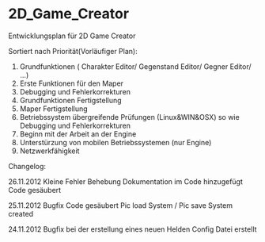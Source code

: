 2D_Game_Creator
=============

Entwicklungsplan für 2D Game Creator

Sortiert nach Priorität(Vorläufiger Plan):

1. Grundfunktionen ( Charakter Editor/ Gegenstand Editor/ Gegner Editor/ ...) 
2. Erste Funktionen für den Maper
3. Debugging und Fehlerkorrekturen 
4. Grundfunktionen Fertigstellung 
5. Maper Fertigstellung
6. Betriebssystem übergreifende Prüfungen (Linux&WIN&OSX) so wie Debugging und Fehlerkorrekturen 
7. Beginn mit der Arbeit an der Engine
8. Unterstürzung von mobilen Betriebssystemen (nur Engine)
9. Netzwerkfähigkeit

Changelog:

26.11.2012
Kleine Fehler Behebung
Dokumentation im Code hinzugefügt
Code gesäubert

25.11.2012
Bugfix
Code gesäubert
Pic load System / Pic save System created

24.11.2012
Bugfix bei der erstellung eines neuen Helden
Config Datei erstellt
